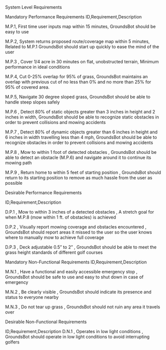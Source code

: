 System Level Requirements

Mandatory Performance Requirements
ID,Requirement,Description

M.P.1, First time user inputs map within 15 minutes, GroundsBot should be easy to use  

M.P.2, System returns proposed route/coverage map within 5 minutes, Related to M.P.1 GroundsBot should start up quickly to ease the mind of the user   

M.P.3 , Cover 1/4 acre in 30 minutes on flat, unobstructed terrain, Minimum performance in ideal conditions  

M.P.4, Cut 0-25% overlap for 95% of grass, GroundsBot maintains an overlap with previous cut of no less than 0% and no more than 25% for 95% of covered area.

M.P.5, Navigate 30 degree sloped grass, GroundsBot should be able to handle steep slopes safely

M.P.6 , Detect 80% of static objects greater than 3 inches in height and 2 inches in width, GroundsBot should be able to recognize static obstacles in order to prevent collisions and mowing accidents 

M.P.7 , Detect 80% of dynamic objects greater than 6 inches in height and 6 inches in width travelling less than 4 mph, GroundsBot should be able to recognize obstacles in order to prevent collisions and mowing accidents 

M.P.8 , Mow to within 1 foot of detected obstacles , GroundsBot should be able to detect an obstacle (M.P.6) and navigate around it to continue its mowing path 

M.P.9 , Return home to within 5 feet of starting position , GroundsBot should return to its starting position to remove as much hassle from the user as possible   	  


Desirable Performance Requirements

ID,Requirement,Description

D.P.1 , Mow to within 3 inches of a detected obstacles , A stretch goal for when M.P.8 (mow within 1 ft. of obstacles) is achieved 

D.P.2 , Visually report mowing coverage and obstacles encountered , GroundsBot should report areas it missed to the user so the user knows where to manually mow to achieve full coverage

D.P.3 , Deck adjustable 0.5” to 2” , GroundsBot should be able to meet the grass height standards of different golf courses

Mandatory Non-Functional Requirements
ID,Requirement,Description

M.N.1 , Have a functional and easily accessible emergency stop , GroundsBot should be safe to use and easy to shut down in case of emergency

M.N.2 , Be clearly visible , GroundsBot should indicate its presence and status to everyone nearby 

M.N.3 , Do not tear up grass , GroundsBot should not ruin any area it travels over 


Desirable Non-Functional Requirements

ID,Requirement,Description
D.N.1 , Operates in low light conditions , GroundsBot should operate in low light conditions to avoid interrupting golfers
